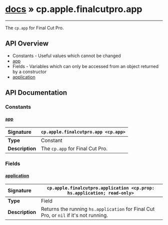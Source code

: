 # [docs](index.md) » cp.apple.finalcutpro.app
---

The `cp.app` for Final Cut Pro.

## API Overview
* Constants - Useful values which cannot be changed
 * [app](#app)
* Fields - Variables which can only be accessed from an object returned by a constructor
 * [application](#application)

## API Documentation

### Constants

#### [app](#app)
| <span style="float: left;">**Signature**</span> | <span style="float: left;">`cp.apple.finalcutpro.app <cp.app>` </span>                                                          |
| -----------------------------------------------------|---------------------------------------------------------------------------------------------------------|
| **Type**                                             | Constant |
| **Description**                                      | The `cp.app` for Final Cut Pro. |

### Fields

#### [application](#application)
| <span style="float: left;">**Signature**</span> | <span style="float: left;">`cp.apple.finalcutpro.application <cp.prop: hs.application; read-only>` </span>                                                          |
| -----------------------------------------------------|---------------------------------------------------------------------------------------------------------|
| **Type**                                             | Field |
| **Description**                                      | Returns the running `hs.application` for Final Cut Pro, or `nil` if it's not running. |

